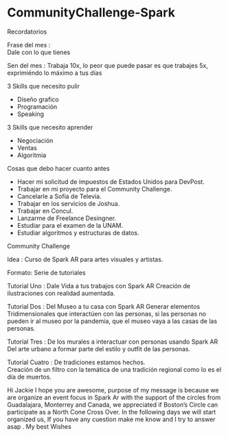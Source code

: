 # CommunityChallenge-Spark

Recordatorios

Frase del mes :  
Dale con lo que tienes

Sen del mes : 
Trabaja 10x, lo peor que puede pasar es que trabajes 5x, exprimiéndo lo máximo a tus días

3 Skills que necesito pulir
* Diseño grafico
* Programación
* Speaking

3 Skills que necesito aprender

* Negociación
* Ventas
* Algoritmia

Cosas que debo hacer cuanto antes

* Hacer mi solicitud de impuestos de Estados Unidos para DevPost.
* Trabajar en mi proyecto para el Community Challenge.
* Cancelarle a Sofia de Televia.
* Trabajar en los servicios de Joshua.
* Trabajar en Concul. 
* Lanzarme de Freelance Desingner.
* Estudiar para el examen de la UNAM.
* Estudiar algoritmos y estructuras de datos. 


Community Challenge

Idea : Curso de Spark AR para artes visuales y artistas. 

Formato: Serie de tutoriales

Tutorial Uno : Dale Vida a tus trabajos con Spark AR
Creación de ilustraciones con realidad aumentada.

Tutorial Dos : Del Museo a tu casa con Spark AR
Generar elementos Tridimensionales que interactúen con las personas, si las personas no pueden ir al museo por la pandemia, que el museo vaya a las casas de las personas.

Tutoríal Tres : De los murales a interactuar con personas usando Spark AR
Del arte urbano a formar parte del estilo y outfit de las personas.

Tutoríal Cuatro : De tradiciones estamos hechos.  
Creación de un filtro con la temática de una tradición regional como lo es el día de muertos.



Hi Jackie I hope you are awesome, purpose of my message is because we are organize an event focus in Spark Ar with the support of the circles from Guadalajara, Monterrey and Canada, we appreciated  if Boston’s Circle can participate as a North Cone Cross Over. In the following days we will start organized us, If you have any cuestion make me know and I try to answer asap . My best Wishes 
